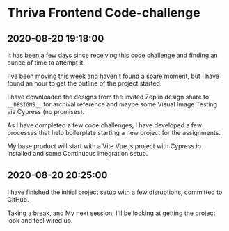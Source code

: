 # Thriva Frontend Code-challenge

## 2020-08-20 19:18:00

It has been a few days since receiving this code challenge and finding an ounce of time to attempt it. 

I've been moving this week and haven't found a spare moment, but I have found an hour to get the outline of the project started.

I have downloaded the designs from the invited Zeplin design share to `__DESIGNS__` for archival reference and maybe some Visual Image Testing via Cypress (no promises).  

As I have completed a few code challenges, I have developed a few processes that help boilerplate starting a new project for the assignments.

My base product will start with a Vite Vue.js project with Cypress.io installed and some Continuous integration setup. 

## 2020-08-20 20:25:00

I have finished the initial project setup with a few disruptions, committed to GitHub. 

Taking a break, and My next session, I'll be looking at getting the project look and feel wired up. 

